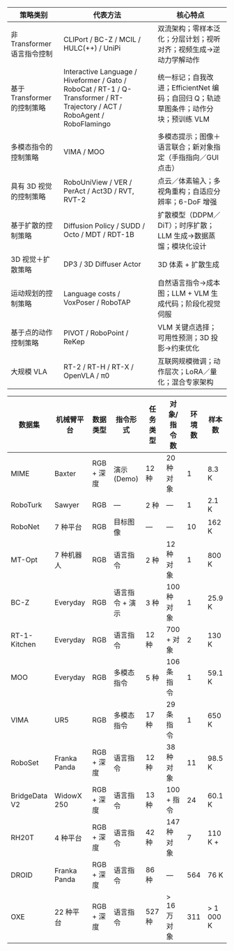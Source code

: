 | 策略类别                  | 代表方法                                                     | 核心特点                                                     |
| ------------------------- | ------------------------------------------------------------ | ------------------------------------------------------------ |
| 非Transformer语言指令控制 | CLIPort / BC-Z / MCIL / HULC(++) / UniPi                     | 双流架构；零样本泛化；分层计划；视听对齐；视频生成→逆动力学解动作 |
| 基于Transformer的控制策略 | Interactive Language / Hiveformer / Gato / RoboCat / RT-1 / Q-Transformer / RT-Trajectory / ACT / RoboAgent / RoboFlamingo | 统一标记；自我改进；EfficientNet 编码；自回归 Q；轨迹草图条件；动作分块；预训练 VLM |
| 多模态指令的控制策略      | VIMA / MOO                                                   | 多模态提示；图像＋语言联合；新对象指定（手指指向／GUI 点击） |
| 具有 3D 视觉的控制策略    | RoboUniView / VER / PerAct / Act3D / RVT, RVT-2              | 点云／体素输入；多视角重构；自适应分辨率；6-DoF 增强         |
| 基于扩散的控制策略        | Diffusion Policy / SUDD / Octo / MDT / RDT-1B                | 扩散模型（DDPM／DiT）；时序扩散；LLM 生成→数据蒸馏；模块化设计 |
| 3D 视觉＋扩散策略         | DP3 / 3D Diffuser Actor                                      | 3D 体素 + 扩散生成                                           |
| 运动规划的控制策略        | Language costs / VoxPoser / RoboTAP                          | 自然语言指令→成本图；LLM + VLM 生成代码；阶段化视觉伺服      |
| 基于点的动作控制策略      | PIVOT / RoboPoint / ReKep                                    | VLM 关键点选择；可用性预测；3D 投影→约束优化                 |
| 大规模 VLA                | RT-2 / RT-H / RT-X / OpenVLA / π0                            | 互联网规模微调；动作层次；LoRA／量化；混合专家架构           |

| 数据集        | 机械臂平台   | 数据类型   | 指令形式        | 任务类型 | 对象/指令数 | 环境数 | 样本数    |
| ------------- | ------------ | ---------- | --------------- | -------- | ----------- | ------ | --------- |
| MIME          | Baxter       | RGB + 深度 | 演示 (Demo)     | 12 种    | 20 种对象   | 1      | 8.3 K     |
| RoboTurk      | Sawyer       | RGB        | —               | 2 种     | —           | 1      | 2.1 K     |
| RoboNet       | 7 种平台     | RGB        | 目标图像        | —        | —           | 10     | 162 K     |
| MT-Opt        | 7 种机器人   | RGB        | 语言指令        | 2 种     | 12 种对象   | 1      | 800 K     |
| BC-Z          | Everyday     | RGB        | 语言指令 + 演示 | 3 种     | 100 种对象  | 1      | 25.9 K    |
| RT-1-Kitchen  | Everyday     | RGB        | 语言指令        | 12 种    | 700 + 对象  | 2      | 130 K     |
| MOO           | Everyday     | RGB        | 多模态指令      | 5 种     | 106 条指令  | 1      | 59.1 K    |
| VIMA          | UR5          | RGB        | 多模态指令      | 17 种    | 29 条指令   | 1      | 650 K     |
| RoboSet       | Franka Panda | RGB + 深度 | 语言指令        | 12 种    | 38 种对象   | 11     | 98.5 K    |
| BridgeData V2 | WidowX 250   | RGB + 深度 | 语言指令        | 13 种    | 100 + 指令  | 24     | 60.1 K    |
| RH20T         | 4 种平台     | RGB + 深度 | 语言指令        | 42 种    | 147 种对象  | 7      | 110 K +   |
| DROID         | Franka Panda | RGB + 深度 | 语言指令        | 86 种    | —           | 564    | 76 K      |
| OXE           | 22 种平台    | RGB + 深度 | 语言指令        | 527 种   | > 16 万对象 | 311    | > 1 000 K |